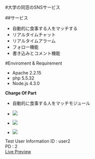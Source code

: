 #大学の同窓のSNSサービス

##サービス
 * 自動的に食事する人をマッチする
 * リアルタイムチャット
 * リアルタイムアラーム
 * フォロー機能
 * 書き込みとコメント機能

#Enviroment & Requirement
 * Apache 2.2.15
 * php 5.5.32
 * Node.js 4.3.0


**Charge Of Part**  

 * 自動的に食事する人をマッチモジュール  

 * ![](http://portfolio.jongyoonb.space/jp/wp-content/uploads/sites/2/2016/09/w1.png)

 * ![](http://portfolio.jongyoonb.space/jp/wp-content/uploads/sites/2/2016/09/w2.png)

 * ![](http://portfolio.jongyoonb.space/jp/wp-content/uploads/sites/2/2016/09/w3.png)

Test User Information
ID : user2  
PD : 2  
<a href="http://jycom.asuscomm.com:6680" target="_blank">Live Preview</a>
